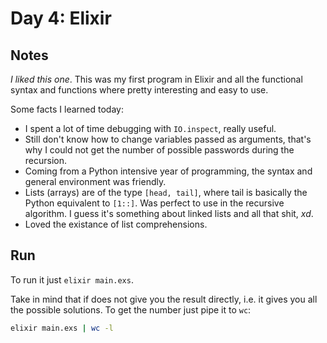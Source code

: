 # Day 4: **Elixir**

## Notes
*I liked this one*. 
This was my first program in Elixir and all the functional syntax and functions where pretty interesting and easy to use.

Some facts I learned today:
- I spent a lot of time debugging with `IO.inspect`, really useful.
- Still don't know how to change variables passed as arguments, that's why I could not get the number of possible passwords during the recursion.
- Coming from a Python intensive year of programming, the syntax and general environment was friendly.
- Lists (arrays) are of the type `[head, tail]`, where tail is basically the Python equivalent to `[1::]`. Was perfect to use in the recursive algorithm. I guess it's something about linked lists and all that shit, *xd*.
- Loved the existance of list comprehensions.

## Run

To run it just `elixir main.exs`. 

Take in mind that if does not give you the result directly, i.e. it gives you all the possible solutions. 
To get the number just pipe it to `wc`:
```bash
elixir main.exs | wc -l
```

